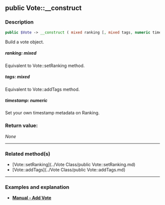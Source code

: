 ## public Vote::__construct

### Description    

```php
public $Vote -> __construct ( mixed ranking [, mixed tags, numeric timestamp = false] )
```

Build a vote object.    


##### **ranking:** *mixed*   
Equivalent to Vote::setRanking method.    



##### **tags:** *mixed*   
Equivalent to Vote::addTags method.    



##### **timestamp:** *numeric*   
Set your own timestamp metadata on Ranking.    



### Return value:   

_None_


---------------------------------------

### Related method(s)      

* [Vote::setRanking](../Vote Class/public Vote::setRanking.md)    
* [Vote::addTags](../Vote Class/public Vote::addTags.md)    

---------------------------------------

### Examples and explanation

* **[Manual - Add Vote](https://github.com/julien-boudry/Condorcet/wiki/II-%23-B.-Vote-management-%23-1.-Add-Vote)**    
